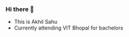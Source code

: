 ### Hi there 👋

- This is Akhil Sahu
- Currently attending VIT Bhopal for bachelors

<!--
**akhil30802/akhil30802** is a ✨ _special_ ✨ repository because its `README.md` (this file) appears on your GitHub profile.

### Involved In

- 🌱 I’m currently learning Web Development, logo and poster making.

- 😄 Pronouns: He, Him

-->
